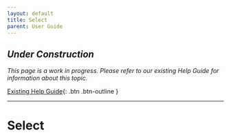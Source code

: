 ```yaml
---
layout: default
title: Select
parent: User Guide
---
```


## *Under Construction*

*This page is a work in progress. Please refer to our existing Help Guide for information about this topic.*

[Existing Help Guide](https://help.pozi.com/search?query=select){: .btn .btn-outline }

---

# Select
